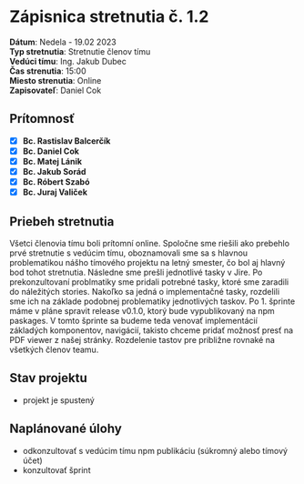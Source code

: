 # Zápisnica stretnutia č. 1.2

**Dátum**: Nedela - 19.02 2023    
**Typ stretnutia**: Stretnutie členov tímu    
**Vedúci tímu**: Ing. Jakub Dubec  
**Čas strenutia**: 15:00    
**Miesto strenutia**: Online      
**Zapisovateľ**: Daniel Cok

## Prítomnosť

- [x] **Bc. Rastislav Balcerčík** 
- [x] **Bc. Daniel Cok**
- [x] **Bc. Matej Lánik**
- [x] **Bc. Jakub Sorád**
- [x] **Bc. Róbert Szabó** 
- [x] **Bc. Juraj Valiček**

## Priebeh stretnutia

Všetci členovia tímu boli prítomní online. Spoločne sme riešili ako prebehlo prvé stretnutie s vedúcim tímu, oboznamovali sme sa s hlavnou
problematikou nášho tímového projektu na letný smester, čo bol aj hlavný bod tohot stretnutia. Následne sme prešli jednotlivé tasky v Jire. Po 
prekonzultovaní problmatiky sme pridali potrebné tasky, ktoré sme zaradili do náležitých stories. Nakoľko sa jedná o implementačné tasky, rozdelili
sme ich na základe podobnej problematiky jednotlivých taskov. Po 1. šprinte máme v pláne spravit release v0.1.0, ktorý bude vypublikovaný na npm paskages.
V tomto šprinte sa budeme teda venovať implementácií základých komponentov, navigácií, takisto chceme pridať možnosť presť na PDF viewer z našej stránky.
Rozdelenie tastov pre približne rovnaké na všetkých členov teamu. 

## Stav projektu
- projekt je spustený

## Naplánované úlohy
- odkonzultovať s vedúcim tímu npm publikáciu (súkromný alebo tímový účet)
- konzultovať šprint
